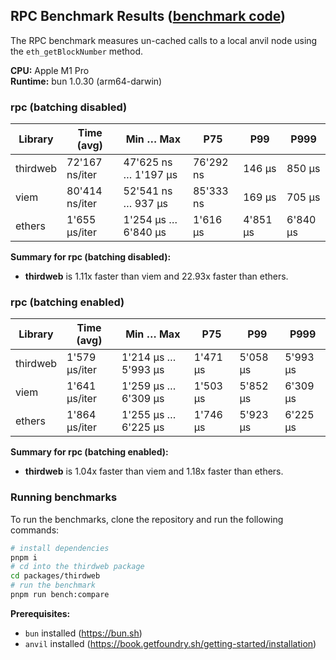 ## RPC Benchmark Results ([benchmark code](./rpc.ts))

The RPC benchmark measures un-cached calls to a local anvil node using the `eth_getBlockNumber` method.

**CPU:** Apple M1 Pro  
**Runtime:** bun 1.0.30 (arm64-darwin)

### rpc (batching disabled)

| Library  | Time (avg)     | Min … Max            | P75       | P99      | P999     |
| -------- | -------------- | -------------------- | --------- | -------- | -------- |
| thirdweb | 72'167 ns/iter | 47'625 ns … 1'197 µs | 76'292 ns | 146 µs   | 850 µs   |
| viem     | 80'414 ns/iter | 52'541 ns … 937 µs   | 85'333 ns | 169 µs   | 705 µs   |
| ethers   | 1'655 µs/iter  | 1'254 µs … 6'840 µs  | 1'616 µs  | 4'851 µs | 6'840 µs |

**Summary for rpc (batching disabled):**

- **thirdweb** is 1.11x faster than viem and 22.93x faster than ethers.

### rpc (batching enabled)

| Library  | Time (avg)    | Min … Max           | P75      | P99      | P999     |
| -------- | ------------- | ------------------- | -------- | -------- | -------- |
| thirdweb | 1'579 µs/iter | 1'214 µs … 5'993 µs | 1'471 µs | 5'058 µs | 5'993 µs |
| viem     | 1'641 µs/iter | 1'259 µs … 6'309 µs | 1'503 µs | 5'852 µs | 6'309 µs |
| ethers   | 1'864 µs/iter | 1'255 µs … 6'225 µs | 1'746 µs | 5'923 µs | 6'225 µs |

**Summary for rpc (batching enabled):**

- **thirdweb** is 1.04x faster than viem and 1.18x faster than ethers.

### Running benchmarks

To run the benchmarks, clone the repository and run the following commands:

```bash
# install dependencies
pnpm i
# cd into the thirdweb package
cd packages/thirdweb
# run the benchmark
pnpm run bench:compare
```

**Prerequisites:**

- `bun` installed (https://bun.sh)
- `anvil` installed (https://book.getfoundry.sh/getting-started/installation)
